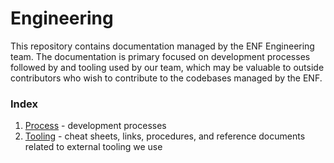 # Engineering
This repository contains documentation managed by the ENF Engineering team. The documentation is primary focused on development processes followed by and tooling used by our team, which may be valuable to outside contributors who wish to contribute to the codebases managed by the ENF.

### Index
1. [Process](./process/) - development processes
1. [Tooling](./tooling/) - cheat sheets, links, procedures, and reference documents related to external tooling we use
